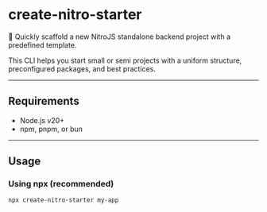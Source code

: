 # create-nitro-starter

🚀 Quickly scaffold a new NitroJS standalone backend project with a predefined template.

This CLI helps you start small or semi projects with a uniform structure, preconfigured packages, and best practices.

---

## Requirements

- Node.js v20+
- npm, pnpm, or bun

---

## Usage

### Using npx (recommended)

```bash
npx create-nitro-starter my-app
```
